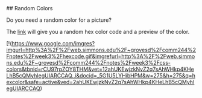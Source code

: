 <!DOCTYPE html>
<head>
## Random Colors 
</head>

<p> Do you need a random color for a picture? </p>


The [link](https://www.random.org/colors/hex) will give you a random hex color code and a preview of the color.

[!(https://www.google.com/imgres?imgurl=http%3A%2F%2Fweb.simmons.edu%2F~grovesd%2Fcomm244%2Fnotes%2Fweek3%2Fhexcode.gif&imgrefurl=http%3A%2F%2Fweb.simmons.edu%2F~grovesd%2Fcomm244%2Fnotes%2Fweek3%2Fcss-colors&tbnid=rCU97rpZOY8THM&vet=12ahUKEwjzkNvZ2q7sAhWHkp4KHeLhB5cQMyhIegUIARCCAQ..i&docid=_5G1U5LYHibHPM&w=275&h=275&q=hexcolor&safe=active&ved=2ahUKEwjzkNvZ2q7sAhWHkp4KHeLhB5cQMyhIegUIARCCAQ)
